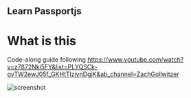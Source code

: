 ## Learn Passportjs

# What is this
Code-along guide following
https://www.youtube.com/watch?v=z7872Nki5FY&list=PLYQSCk-qyTW2ewJ05f_GKHtTIzjynDgjK&ab_channel=ZachGollwitzer

![screenshot](https://i.ibb.co/x2HwCp0/Whats-App-Image-2022-05-24-at-5-08-51-PM.jpg)